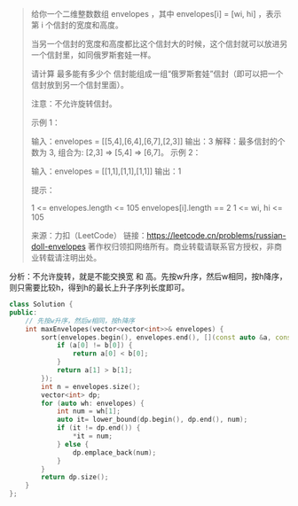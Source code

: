 > 给你一个二维整数数组 envelopes ，其中 envelopes[i] = [wi, hi] ，表示第 i 个信封的宽度和高度。
>
> 当另一个信封的宽度和高度都比这个信封大的时候，这个信封就可以放进另一个信封里，如同俄罗斯套娃一样。
>
> 请计算 最多能有多少个 信封能组成一组“俄罗斯套娃”信封（即可以把一个信封放到另一个信封里面）。
>
> 注意：不允许旋转信封。
>
>
> 示例 1：
>
> 输入：envelopes = [[5,4],[6,4],[6,7],[2,3]]
> 输出：3
> 解释：最多信封的个数为 3, 组合为: [2,3] => [5,4] => [6,7]。
> 示例 2：
>
> 输入：envelopes = [[1,1],[1,1],[1,1]]
> 输出：1
>
>
> 提示：
>
> 1 <= envelopes.length <= 105
> envelopes[i].length == 2
> 1 <= wi, hi <= 105
>
> 来源：力扣（LeetCode）
> 链接：https://leetcode.cn/problems/russian-doll-envelopes
> 著作权归领扣网络所有。商业转载请联系官方授权，非商业转载请注明出处。

分析：不允许旋转，就是不能交换宽 和 高。先按w升序，然后w相同，按h降序，则只需要比较h，得到h的最长上升子序列长度即可。

```cpp
class Solution {
public:
    // 先按w升序，然后w相同，按h降序
    int maxEnvelopes(vector<vector<int>>& envelopes) {
        sort(envelopes.begin(), envelopes.end(), [](const auto &a, const auto &b) {
            if (a[0] != b[0]) {
                return a[0] < b[0];
            } 
            return a[1] > b[1];
        });
        int n = envelopes.size();
        vector<int> dp;
        for (auto wh: envelopes) {
            int num = wh[1];
            auto it= lower_bound(dp.begin(), dp.end(), num);
            if (it != dp.end()) {
                *it = num;
            } else {
                dp.emplace_back(num);
            }
        }
        return dp.size();
    }
};
```

